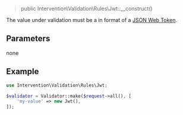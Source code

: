 > public Intervention\Validation\Rules\Jwt::__construct()

The value under validation must be a in format of a [JSON Web Token](https://en.wikipedia.org/wiki/JSON_Web_Token).

## Parameters

none

## Example

```php
use Intervention\Validation\Rules\Jwt;

$validator = Validator::make($request->all(), [
    'my-value' => new Jwt(),
]);
```


